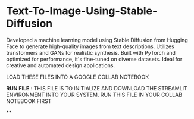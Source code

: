 # Text-To-Image-Using-Stable-Diffusion
Developed a machine learning model using Stable Diffusion from Hugging Face to generate high-quality images from text descriptions. Utilizes transformers and GANs for realistic synthesis. Built with PyTorch and optimized for performance, it's fine-tuned on diverse datasets. Ideal for creative and automated design applications.

LOAD THESE FILES INTO A GOOGLE COLLAB NOTEBOOK

**RUN FILE** :
      THIS FILE IS TO INITIALIZE AND DOWNLOAD THE STREAMLIT ENVIRONMENT INTO YOUR SYSTEM. RUN THIS FILE IN YOUR COLLAB NOTEBOOK FIRST

**
